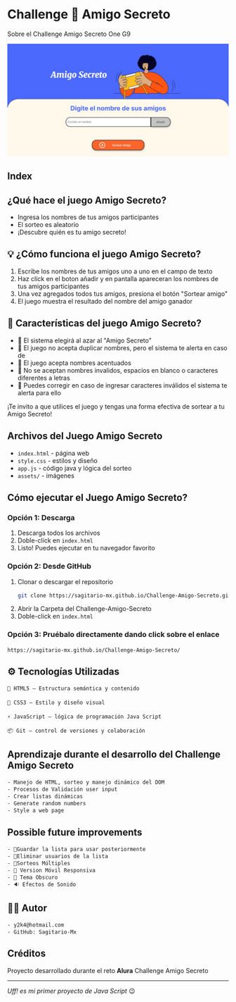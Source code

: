 # Challenge 🎁 Amigo Secreto

Sobre el Challenge Amigo Secreto One G9

![alt text](./assets/image.png)

## Index

## ¿Qué hace el juego Amigo Secreto?

- Ingresa los nombres de tus amigos participantes
- El sorteo es aleatorio
- ¡Descubre quién es tu amigo secreto!

## 💡 ¿Cómo funciona el juego Amigo Secreto?

1. Escribe los nombres de tus amigos uno a uno en el campo de texto
2. Haz clíck en el boton añadir y en pantalla apareceran los nombres de tus amigos participantes
3. Una vez agregados todos tus amigos, presiona el botón "Sortear amigo"
4. El juego muestra el resultado del nombre del amigo ganador

## 🧩 Características del juego Amigo Secreto?

- 🎯 El sistema elegirá al azar al "Amigo Secreto"
- 📝 El juego no acepta duplicar nombres, pero el sistema te alerta en caso de 
- 📝 El juego acepta nombres acentuados
- 📝 No se aceptan nombres invalidos, espacios en blanco o caracteres diferentes a letras
- 📝 Puedes corregir en caso de ingresar caracteres inválidos el sistema te alerta para ello

¡Te invito a que utilices el juego y tengas una forma efectiva de sortear a tu Amigo Secreto!

## Archivos del Juego Amigo Secreto

- `index.html` - página web
- `style.css` - estilos y diseño
- `app.js` - código java y lógica del sorteo
- `assets/` - imágenes

## Cómo ejecutar el Juego Amigo Secreto?

### Opción 1: Descarga

1. Descarga todos los archivos
2. Doble-clíck en `index.html`
3. Listo! Puedes ejecutar en tu navegador favorito

### Opción 2: Desde GitHub

1. Clonar o descargar el repositorio
   ```bash
   git clone https://sagitario-mx.github.io/Challenge-Amigo-Secreto.git
2. Abrir la Carpeta del Challenge-Amigo-Secreto
3. Doble-click en `index.html`

### Opción 3: Pruébalo directamente dando click sobre el enlace

    https://sagitario-mx.github.io/Challenge-Amigo-Secreto/


## ⚙️ Tecnologías Utilizadas

    🧱 HTML5 — Estructura semántica y contenido

    🎨 CSS3 — Estilo y diseño visual

    ⚡ JavaScript — lógica de programación Java Script

    📦 Git — control de versiones y colaboración

## Aprendizaje durante el desarrollo del Challenge Amigo Secreto

    - Manejo de HTML, sorteo y manejo dinámico del DOM
    - Procesos de Validación user input
    - Crear listas dinámicas
    - Generate random numbers
    - Style a web page

## Possible future improvements

    - 💾Guardar la lista para usar posteriormente
    - 📝Eliminar usuarios de la lista
    - 🎉Sorteos Múltiples
    - 📱 Version Móvil Responsiva
    - 🌙 Tema Obscuro
    - 🔉 Efectos de Sonido

## 👨‍💻 Autor

    - y2k4@hotmail.com
    - GitHub: Sagitario-Mx 


## Créditos

   Proyecto desarrollado durante el reto **Alura** Challenge Amigo Secreto

---

*Uff! es mi primer proyecto de Java Script* 😉




